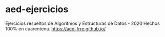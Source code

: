 # aed-ejercicios
Ejercicios resueltos de Algoritmos y Estructuras de Datos - 2020
Hechos 100% en cuarentena.
https://aed-frre.github.io/